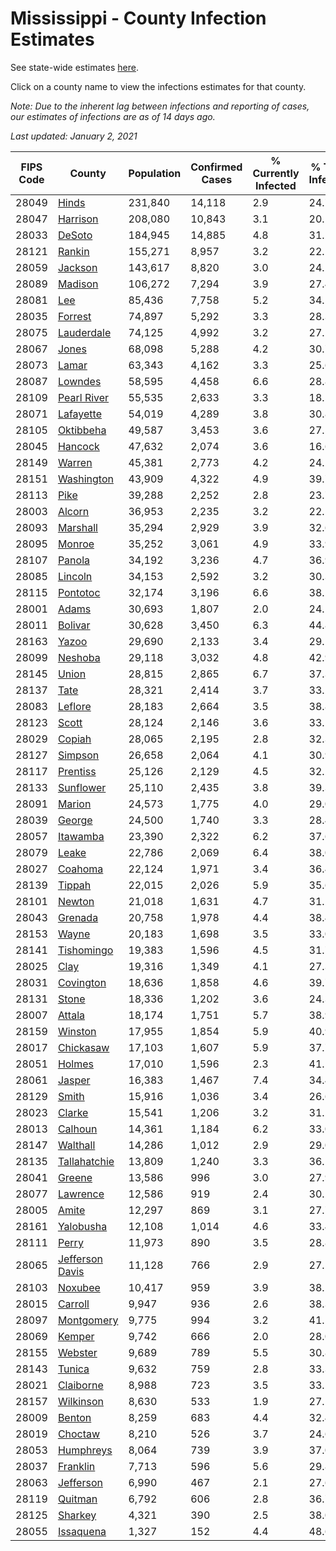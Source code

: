 # Mississippi - County Infection Estimates

See state-wide estimates [here](/infections/us-ms).

Click on a county name to view the infections estimates for that county.

*Note: Due to the inherent lag between infections and reporting of cases, our estimates of infections are as of 14 days ago.*

*Last updated: January 2, 2021*

|   FIPS Code |                             County |   Population |   Confirmed Cases |   % Currently Infected |   % Total Infected |
|-------------|------------------------------------|--------------|-------------------|------------------------|--------------------|
|       28049 |                     [Hinds](hinds) |      231,840 |            14,118 |                    2.9 |               24.7 |
|       28047 |               [Harrison](harrison) |      208,080 |            10,843 |                    3.1 |               20.1 |
|       28033 |                   [DeSoto](desoto) |      184,945 |            14,885 |                    4.8 |               31.2 |
|       28121 |                   [Rankin](rankin) |      155,271 |             8,957 |                    3.2 |               22.1 |
|       28059 |                 [Jackson](jackson) |      143,617 |             8,820 |                    3.0 |               24.2 |
|       28089 |                 [Madison](madison) |      106,272 |             7,294 |                    3.9 |               27.4 |
|       28081 |                         [Lee](lee) |       85,436 |             7,758 |                    5.2 |               34.5 |
|       28035 |                 [Forrest](forrest) |       74,897 |             5,292 |                    3.3 |               28.3 |
|       28075 |           [Lauderdale](lauderdale) |       74,125 |             4,992 |                    3.2 |               27.1 |
|       28067 |                     [Jones](jones) |       68,098 |             5,288 |                    4.2 |               30.7 |
|       28073 |                     [Lamar](lamar) |       63,343 |             4,162 |                    3.3 |               25.6 |
|       28087 |                 [Lowndes](lowndes) |       58,595 |             4,458 |                    6.6 |               28.8 |
|       28109 |         [Pearl River](pearl-river) |       55,535 |             2,633 |                    3.3 |               18.5 |
|       28071 |             [Lafayette](lafayette) |       54,019 |             4,289 |                    3.8 |               30.8 |
|       28105 |             [Oktibbeha](oktibbeha) |       49,587 |             3,453 |                    3.6 |               27.5 |
|       28045 |                 [Hancock](hancock) |       47,632 |             2,074 |                    3.6 |               16.6 |
|       28149 |                   [Warren](warren) |       45,381 |             2,773 |                    4.2 |               24.2 |
|       28151 |           [Washington](washington) |       43,909 |             4,322 |                    4.9 |               39.7 |
|       28113 |                       [Pike](pike) |       39,288 |             2,252 |                    2.8 |               23.7 |
|       28003 |                   [Alcorn](alcorn) |       36,953 |             2,235 |                    3.2 |               22.5 |
|       28093 |               [Marshall](marshall) |       35,294 |             2,929 |                    3.9 |               32.6 |
|       28095 |                   [Monroe](monroe) |       35,252 |             3,061 |                    4.9 |               33.9 |
|       28107 |                   [Panola](panola) |       34,192 |             3,236 |                    4.7 |               36.9 |
|       28085 |                 [Lincoln](lincoln) |       34,153 |             2,592 |                    3.2 |               30.3 |
|       28115 |               [Pontotoc](pontotoc) |       32,174 |             3,196 |                    6.6 |               38.2 |
|       28001 |                     [Adams](adams) |       30,693 |             1,807 |                    2.0 |               24.1 |
|       28011 |                 [Bolivar](bolivar) |       30,628 |             3,450 |                    6.3 |               44.8 |
|       28163 |                     [Yazoo](yazoo) |       29,690 |             2,133 |                    3.4 |               29.1 |
|       28099 |                 [Neshoba](neshoba) |       29,118 |             3,032 |                    4.8 |               42.9 |
|       28145 |                     [Union](union) |       28,815 |             2,865 |                    6.7 |               37.3 |
|       28137 |                       [Tate](tate) |       28,321 |             2,414 |                    3.7 |               33.2 |
|       28083 |                 [Leflore](leflore) |       28,183 |             2,664 |                    3.5 |               38.8 |
|       28123 |                     [Scott](scott) |       28,124 |             2,146 |                    3.6 |               33.1 |
|       28029 |                   [Copiah](copiah) |       28,065 |             2,195 |                    2.8 |               32.3 |
|       28127 |                 [Simpson](simpson) |       26,658 |             2,064 |                    4.1 |               30.9 |
|       28117 |               [Prentiss](prentiss) |       25,126 |             2,129 |                    4.5 |               32.2 |
|       28133 |             [Sunflower](sunflower) |       25,110 |             2,435 |                    3.8 |               39.3 |
|       28091 |                   [Marion](marion) |       24,573 |             1,775 |                    4.0 |               29.0 |
|       28039 |                   [George](george) |       24,500 |             1,740 |                    3.3 |               28.4 |
|       28057 |               [Itawamba](itawamba) |       23,390 |             2,322 |                    6.2 |               37.6 |
|       28079 |                     [Leake](leake) |       22,786 |             2,069 |                    6.4 |               38.0 |
|       28027 |                 [Coahoma](coahoma) |       22,124 |             1,971 |                    3.4 |               36.4 |
|       28139 |                   [Tippah](tippah) |       22,015 |             2,026 |                    5.9 |               35.6 |
|       28101 |                   [Newton](newton) |       21,018 |             1,631 |                    4.7 |               31.2 |
|       28043 |                 [Grenada](grenada) |       20,758 |             1,978 |                    4.4 |               38.4 |
|       28153 |                     [Wayne](wayne) |       20,183 |             1,698 |                    3.5 |               33.0 |
|       28141 |           [Tishomingo](tishomingo) |       19,383 |             1,596 |                    4.5 |               31.7 |
|       28025 |                       [Clay](clay) |       19,316 |             1,349 |                    4.1 |               27.3 |
|       28031 |             [Covington](covington) |       18,636 |             1,858 |                    4.6 |               39.7 |
|       28131 |                     [Stone](stone) |       18,336 |             1,202 |                    3.6 |               24.3 |
|       28007 |                   [Attala](attala) |       18,174 |             1,751 |                    5.7 |               38.9 |
|       28159 |                 [Winston](winston) |       17,955 |             1,854 |                    5.9 |               40.9 |
|       28017 |             [Chickasaw](chickasaw) |       17,103 |             1,607 |                    5.9 |               37.7 |
|       28051 |                   [Holmes](holmes) |       17,010 |             1,596 |                    2.3 |               41.1 |
|       28061 |                   [Jasper](jasper) |       16,383 |             1,467 |                    7.4 |               34.4 |
|       28129 |                     [Smith](smith) |       15,916 |             1,036 |                    3.4 |               26.6 |
|       28023 |                   [Clarke](clarke) |       15,541 |             1,206 |                    3.2 |               31.2 |
|       28013 |                 [Calhoun](calhoun) |       14,361 |             1,184 |                    6.2 |               33.0 |
|       28147 |               [Walthall](walthall) |       14,286 |             1,012 |                    2.9 |               29.0 |
|       28135 |       [Tallahatchie](tallahatchie) |       13,809 |             1,240 |                    3.3 |               36.1 |
|       28041 |                   [Greene](greene) |       13,586 |               996 |                    3.0 |               27.9 |
|       28077 |               [Lawrence](lawrence) |       12,586 |               919 |                    2.4 |               30.2 |
|       28005 |                     [Amite](amite) |       12,297 |               869 |                    3.1 |               27.7 |
|       28161 |             [Yalobusha](yalobusha) |       12,108 |             1,014 |                    4.6 |               33.4 |
|       28111 |                     [Perry](perry) |       11,973 |               890 |                    3.5 |               28.8 |
|       28065 | [Jefferson Davis](jefferson-davis) |       11,128 |               766 |                    2.9 |               27.5 |
|       28103 |                 [Noxubee](noxubee) |       10,417 |               959 |                    3.9 |               38.1 |
|       28015 |                 [Carroll](carroll) |        9,947 |               936 |                    2.6 |               38.3 |
|       28097 |           [Montgomery](montgomery) |        9,775 |               994 |                    3.2 |               41.1 |
|       28069 |                   [Kemper](kemper) |        9,742 |               666 |                    2.0 |               28.0 |
|       28155 |                 [Webster](webster) |        9,689 |               789 |                    5.5 |               30.8 |
|       28143 |                   [Tunica](tunica) |        9,632 |               759 |                    2.8 |               33.3 |
|       28021 |             [Claiborne](claiborne) |        8,988 |               723 |                    3.5 |               33.5 |
|       28157 |             [Wilkinson](wilkinson) |        8,630 |               533 |                    1.9 |               27.1 |
|       28009 |                   [Benton](benton) |        8,259 |               683 |                    4.4 |               32.4 |
|       28019 |                 [Choctaw](choctaw) |        8,210 |               526 |                    3.7 |               24.6 |
|       28053 |             [Humphreys](humphreys) |        8,064 |               739 |                    3.9 |               37.0 |
|       28037 |               [Franklin](franklin) |        7,713 |               596 |                    5.6 |               29.8 |
|       28063 |             [Jefferson](jefferson) |        6,990 |               467 |                    2.1 |               27.6 |
|       28119 |                 [Quitman](quitman) |        6,792 |               606 |                    2.8 |               36.7 |
|       28125 |                 [Sharkey](sharkey) |        4,321 |               390 |                    2.5 |               38.0 |
|       28055 |             [Issaquena](issaquena) |        1,327 |               152 |                    4.4 |               48.6 |